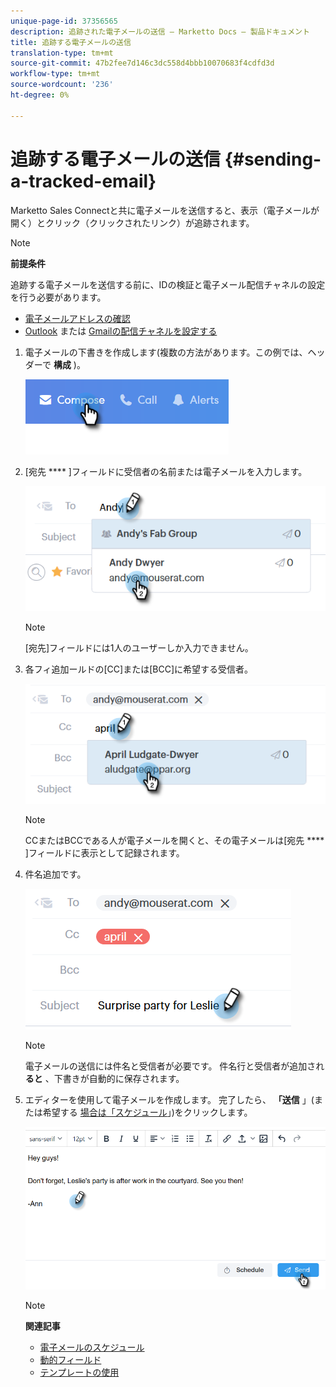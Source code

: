 ```yaml
---
unique-page-id: 37356565
description: 追跡された電子メールの送信 — Marketto Docs — 製品ドキュメント
title: 追跡する電子メールの送信
translation-type: tm+mt
source-git-commit: 47b2fee7d146c3dc558d4bbb10070683f4cdfd3d
workflow-type: tm+mt
source-wordcount: '236'
ht-degree: 0%

---
```



# 追跡する電子メールの送信 {#sending-a-tracked-email}

Marketto Sales Connectと共に電子メールを送信すると、表示（電子メールが開く）とクリック（クリックされたリンク）が追跡されます。

>[!NOTE]
>
>**前提条件**
>
>追跡する電子メールを送信する前に、IDの検証と電子メール配信チャネルの設定を行う必要があります。
>
>* [電子メールアドレスの確認](http://docs.marketo.com/x/ewPh)
>* [Outlook](http://docs.marketo.com/x/Z4AOAQ) または [Gmailの配信チャネルを設定する](http://docs.marketo.com/x/kYMOAQ)

>



1. 電子メールの下書きを作成します(複数の方法があります。この例では、ヘッダーで **構成** )。

   ![](assets/one.png)

1. [宛先 **** ]フィールドに受信者の名前または電子メールを入力します。

   ![](assets/two.png)

   >[!NOTE]
   >
   >[宛先]フィールドには1人のユーザーしか入力できません。

1. 各フィ追加ールドの[CC]または[BCC]に希望する受信者。

   ![](assets/three.png)

   >[!NOTE]
   >
   >CCまたはBCCである人が電子メールを開くと、その電子メールは[宛先 **** ]フィールドに表示として記録されます。

1. 件名追加です。

   ![](assets/four.png)

   >[!NOTE]
   >
   >電子メールの送信には件名と受信者が必要です。 件名行と受信者が追加され **ると** 、下書きが自動的に保存されます。

1. エディターを使用して電子メールを作成します。 完了したら、 **「送信** 」(または希望する [場合は「スケジュール](http://docs.marketo.com/x/GAQ6Ag)」)をクリックします。

   ![](assets/five.png)

   >[!NOTE]
   >
   >**関連記事**
   >
   >    
   >    
   >    * [電子メールのスケジュール](http://docs.marketo.com/x/GAQ6Ag)
   >    * [動的フィールド](http://docs.marketo.com/x/wwDb)
   >    * [テンプレートの使用](http://docs.marketo.com/display/DOCS/Templates)


